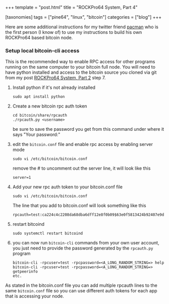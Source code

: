 +++
template = "post.html"
title = "ROCKPro64 System, Part 4"

[taxonomies]
tags = ["pine64", "linux", "bitcoin"]
categories = ["blog"]
+++

Here are some additional instructions for my twitter friend [pacman](https://twitter.com/FullNodeCustoms)
who is the first person (I know of) to use my instructions to build his own ROCKPro64 based bitcoin node.

### Setup local bitcoin-cli access ###

This is the recommended way to enable RPC access for other programs running on the same computer
to your bitcoin full node. You will need to have python installed and access to the bitcoin source 
you cloned via git from my post [ROCKPro64 System, Part 2](https://notmandatory.org/rockpro64-pt2/) 
step 7.

1. Install python if it's not already installed

   ```
   sudo apt install python
   ```
   
1. Create a new bitcoin rpc auth token

   ```
   cd bitcoin/share/rpcauth
   ./rpcauth.py <username> 
   ```

   be sure to save the password you get from this command under where it says "Your password:"
   
1. edit the `bitcoin.conf` file and enable rpc access by enabling server mode
   ```
   sudo vi /etc/bitcoin/bitcoin.conf
   ```
   
   remove the # to uncomment out the server line, it will look like this
   ``` 
   server=1
   ```   
   
1. Add your new rpc auth token to your bitcoin.conf file

   ```
   sudo vi /etc/bitcoin/bitcoin.conf
   ```
   
   The line that you add to bitcoin.conf will look something like this
   
   ```
   rpcauth=test:ca224c4c2208da68dba6dff12e8f0b09$63e0f5813424b92407e9d4c033de57b718ff41c0b9e7827f6ce7b5bfa62e3e8b
   ```
   
1. restart bitcoind
   
   ```
   sudo systemctl restart bitcoind
   ```
   
1. you can now run `bitcoin-cli` commands from your own user account, you just need to provide the
   password generated by the `rpcauth.py` program
   
   ```
   bitcoin-cli -rpcuser=test -rpcpassword=<A_LONG_RANDOM_STRING=> help
   bitcoin-cli -rpcuser=test -rpcpassword=<A_LONG_RANDOM_STRING=> getpeerinfo
   etc.
   ```
   
As stated in the bitcoin.conf file you can add multiple rpcauth lines to the same `bitcoin.conf` 
file so you can use different auth tokens for each app that is accessing your node.